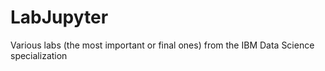# LabJupyter
Various labs (the most important or final ones) from the IBM Data Science specialization

